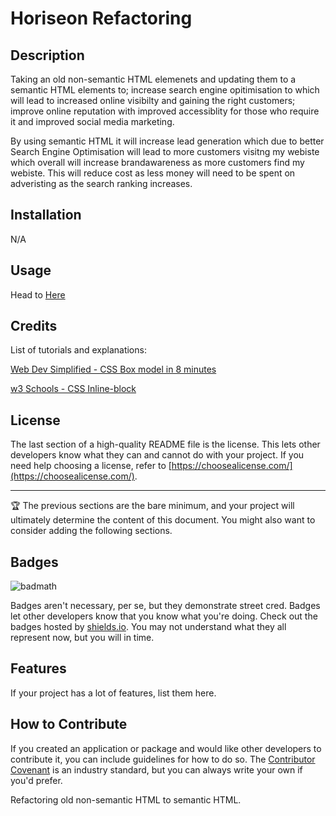 # Horiseon Refactoring

## Description

Taking an old non-semantic HTML elemenets and updating them to a semantic HTML elements to; increase search engine opitimisation to which will lead to increased online visibilty and gaining the right customers; improve online reputation with improved accessiblity for those who require it and improved social media marketing.

By using semantic HTML it will increase lead generation which due to better Search Engine Optimisation will lead to more customers visitng my webiste which overall will increase brandawareness as more customers find my webiste. This will reduce cost as less money will need to be spent on adveristing as the search ranking increases.

## Installation

N/A

## Usage

Head to [Here](link) 

## Credits


List of tutorials and explanations:

[Web Dev Simplified - CSS Box model in 8 minutes](https://www.youtube.com/watch?v=rIO5326FgPE)

[w3 Schools - CSS Inline-block](https://www.w3schools.com/css/css_inline-block.asp)

## License

The last section of a high-quality README file is the license. This lets other developers know what they can and cannot do with your project. If you need help choosing a license, refer to [https://choosealicense.com/](https://choosealicense.com/).

---

🏆 The previous sections are the bare minimum, and your project will ultimately determine the content of this document. You might also want to consider adding the following sections.

## Badges

![badmath](https://img.shields.io/github/languages/top/lernantino/badmath)

Badges aren't necessary, per se, but they demonstrate street cred. Badges let other developers know that you know what you're doing. Check out the badges hosted by [shields.io](https://shields.io/). You may not understand what they all represent now, but you will in time.

## Features

If your project has a lot of features, list them here.

## How to Contribute

If you created an application or package and would like other developers to contribute it, you can include guidelines for how to do so. The [Contributor Covenant](https://www.contributor-covenant.org/) is an industry standard, but you can always write your own if you'd prefer.


Refactoring old non-semantic HTML to semantic HTML. 
